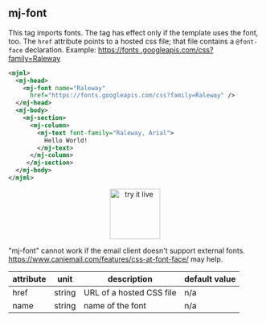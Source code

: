 ## mj-font

This tag imports fonts.
The tag has effect only if the template uses the font, too. 
The `href` attribute points to a hosted css file; that file contains a `@font-face` declaration.
Example: [https://fonts
.googleapis.com/css?family=Raleway](https://fonts.googleapis.com/css?family=Raleway)

 ```xml
 <mjml>
   <mj-head>
     <mj-font name="Raleway"
       href="https://fonts.googleapis.com/css?family=Raleway" />
   </mj-head>
   <mj-body>
     <mj-section>
       <mj-column>
         <mj-text font-family="Raleway, Arial">
           Hello World!
         </mj-text>
       </mj-column>
      </mj-section>
   </mj-body>
 </mjml>
 ```

<p align="center">
  <a href="https://mjml.io/try-it-live/components/head-font">
    <img width="100px" src="https://mjml.io/assets/img/svg/TRYITLIVE.svg" alt="try it live" />
  </a>
</p>

<aside class="notice">
  "mj-font" cannot work if the email client doesn't support external fonts.
  <a href="https://www.caniemail.com/features/css-at-font-face/"
     target="_blank"
     referrerpolicy="no-referrer"
     rel="noreferrer noopener"
     title="link to caniemail.com/features/css-at-font-face"
   >https://www.caniemail.com/features/css-at-font-face/</a >
   may help.
</aside>

attribute   | unit     | description                | default value
------------|----------|----------------------------|---------------
href        | string   | URL of a hosted CSS file   | n/a
name        | string   | name of the font           | n/a
